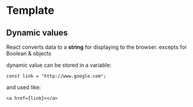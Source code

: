 # Template

## Dynamic values

React converts data to a **string** for displaying to the browser.
excepts for Boolean & objects

dynamic value can be stored in a variable:

```
const link = "http://www.google.com";
```

and used like:

```
<a href={link}></a>
```

